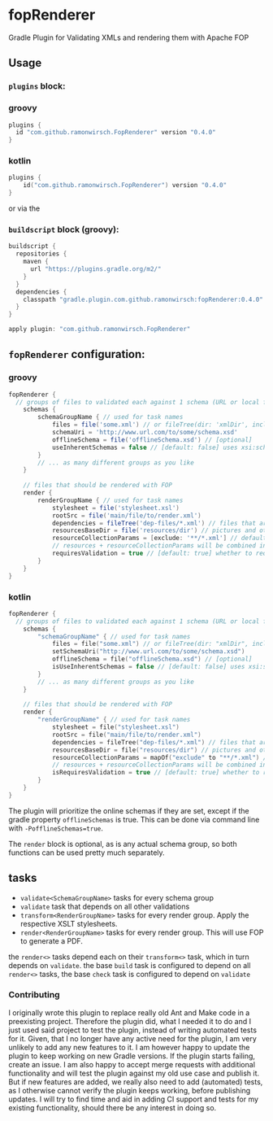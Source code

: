 # fopRenderer
Gradle Plugin for Validating XMLs and rendering them with Apache FOP

## Usage

### `plugins` block:

### groovy
```groovy
plugins {
  id "com.github.ramonwirsch.FopRenderer" version "0.4.0"
}
```
### kotlin
```kotlin
plugins {
    id("com.github.ramonwirsch.FopRenderer") version "0.4.0"
}
```
or via the

### `buildscript` block (groovy):
```groovy
buildscript {
  repositories {
    maven {
      url "https://plugins.gradle.org/m2/"
    }
  }
  dependencies {
    classpath "gradle.plugin.com.github.ramonwirsch:fopRenderer:0.4.0"
  }
}

apply plugin: "com.github.ramonwirsch.FopRenderer"
```

## `fopRenderer` configuration:
### groovy
```groovy
fopRenderer {
  // groups of files to validated each against 1 schema (URL or local file)
	schemas {
		schemaGroupName { // used for task names
			files = file('some.xml') // or fileTree(dir: 'xmlDir', include: '*.xml')
			schemaUri = 'http://www.url.com/to/some/schema.xsd'
			offlineSchema = file('offlineSchema.xsd') // [optional]
			useInherentSchemas = false // [default: false] uses xsi:schemaLocation tags or Doctype statements in the XML files for validation instead of forced schema
		}
		// ... as many different groups as you like
	}
	
	// files that should be rendered with FOP
	render {
		renderGroupName { // used for task names
			stylesheet = file('stylesheet.xsl')
			rootSrc = file('main/file/to/render.xml')
			dependencies = fileTree('dep-files/*.xml') // files that are monitored by transformTask. Defaults to siblings of rootSrc
			resourcesBaseDir = file('resources/dir') // pictures and other resources. Links will be interpreted relative to this
			resourceCollectionParams = [exclude: '**/*.xml'] // default: params for resource fileTree.
			// resources + resourceCollectionParams will be combined into a FileCollection that is monitored for changes by the renderTask
			requiresValidation = true // [default: true] whether to require passing of schema validation before attempting to transform/render
		}
	}
}
```
### kotlin
```kotlin
fopRenderer {
  // groups of files to validated each against 1 schema (URL or local file)
	schemas {
		"schemaGroupName" { // used for task names
			files = file("some.xml") // or fileTree(dir: "xmlDir", include: "*.xml")
			setSchemaUri("http://www.url.com/to/some/schema.xsd")
			offlineSchema = file("offlineSchema.xsd") // [optional]
			isUseInherentSchemas = false // [default: false] uses xsi:schemaLocation tags or Doctype statements in the XML files for validation instead of forced schema
		}
		// ... as many different groups as you like
	}
	
	// files that should be rendered with FOP
	render {
		"renderGroupName" { // used for task names
			stylesheet = file("stylesheet.xsl")
			rootSrc = file("main/file/to/render.xml")
			dependencies = fileTree("dep-files/*.xml") // files that are monitored by transformTask. Defaults to siblings of rootSrc
			resourcesBaseDir = file("resources/dir") // pictures and other resources. Links will be interpreted relative to this
			resourceCollectionParams = mapOf("exclude" to "**/*.xml") // default: params for resource fileTree.
			// resources + resourceCollectionParams will be combined into a FileCollection that is monitored for changes by the renderTask
			isRequiresValidation = true // [default: true] whether to require passing of schema validation before attempting to transform/render
		}
	}
}
```

The plugin will prioritize the online schemas if they are set, except if the gradle property `offlineSchemas` is true.
This can be done via command line with `-PofflineSchemas=true`.

The `render` block is optional, as is any actual schema group, so both functions can be used pretty much separately.

## tasks
* `validate<SchemaGroupName>` tasks for every schema group
* `validate` task that depends on all other validations
* `transform<RenderGroupName>` tasks for every render group. Apply the respective XSLT stylesheets.
* `render<RenderGroupName>` tasks for every render group. This will use FOP to generate a PDF.

the `render<>` tasks depend each on their `transform<>` task, which in turn depends on `validate`.
the base `build` task is configured to depend on all `render<>` tasks, the base `check` task is configured to depend on `validate`

### Contributing
I originally wrote this plugin to replace really old Ant and Make code in a preexisting project. Therefore the plugin did, what I needed it to do and I just used said project to test the plugin, instead of writing automated tests for it.
Given, that I no longer have any active need for the plugin, I am very unlikely to add any new features to it. I am however happy to update the plugin to keep working on new Gradle versions. If the plugin starts failing, create an issue.
I am also happy to accept merge requests with additional functionality and will test the plugin against my old use case and publish it.
But if new features are added, we really also need to add (automated) tests, as I otherwise cannot verify the plugin keeps working, before publishing updates. I will try to find time and aid in adding CI support and tests for my existing functionality, should there be any interest in doing so.
